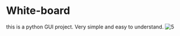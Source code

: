 # White-board
this is a python GUI project. Very simple and easy to understand.
![5](https://github.com/mdshakib007/Writing-board/assets/128816573/aa367b01-4c69-487d-881a-d9195527b656)

